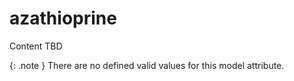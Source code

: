 # azathioprine
Content TBD


{: .note }
There are no defined valid values for this model attribute.

